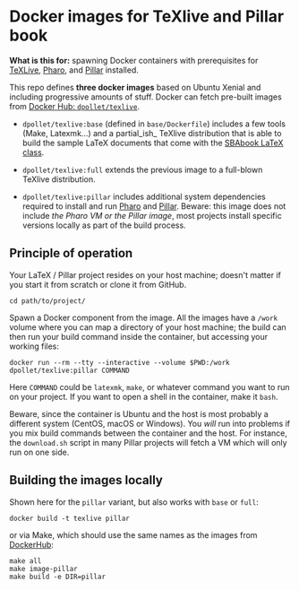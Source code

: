 # Docker images for TeXlive and Pillar book

**What is this for:** spawning Docker containers with prerequisites
for [TeXLive][], [Pharo][], and [Pillar][] installed.

This repo defines **three docker images** based on Ubuntu Xenial and including
progressive amounts of stuff. Docker can fetch pre-built images
from [Docker Hub: `dpollet/texlive`][dockerhub].

- `dpollet/texlive:base` (defined in `base/Dockerfile`) includes a few tools
  (Make, Latexmk…) and a partial_ish_ TeXlive distribution that is able to build
  the sample LaTeX documents that come with the [SBAbook LaTeX class][sbabook].

- `dpollet/texlive:full` extends the previous image to a full-blown TeXlive
  distribution.

- `dpollet/texlive:pillar` includes additional system dependencies required to
  install and run [Pharo][] and [Pillar][]. Beware: this image does not include
  *the Pharo VM or the Pillar image*, most projects install specific versions
  locally as part of the build process.


## Principle of operation

Your LaTeX / Pillar project resides on your host machine; doesn't matter if you
start it from scratch or clone it from GitHub.

    cd path/to/project/

Spawn a Docker component from the image. All the images have a `/work` volume
where you can map a directory of your host machine; the build can then run your
build command inside the container, but accessing your working files:

    docker run --rm --tty --interactive --volume $PWD:/work dpollet/texlive:pillar COMMAND

Here `COMMAND` could be `latexmk`, `make`, or whatever command you want to run
on your project. If you want to open a shell in the container, make it `bash`.

Beware, since the container is Ubuntu and the host is most probably a different
system (CentOS, macOS or Windows). You *will* run into problems if you mix build
commands between the container and the host. For instance, the `download.sh`
script in many Pillar projects will fetch a VM which will only run on one side.


## Building the images locally

Shown here for the `pillar` variant, but also works with `base` or `full`:

    docker build -t texlive pillar

or via Make, which should use the same names as the images from [DockerHub][]:

    make all
    make image-pillar
    make build -e DIR=pillar

[sbabook]: https://github.com/cdlm/sbabook
[sba]: https://github.com/SquareBracketAssociates

[dockerhub]: https://hub.docker.com/r/dpollet/texlive/
[texlive]: http://tug.org/texlive
[pharo]: http://pharo.org
[pillar]: https://github.com/pillar-markup
